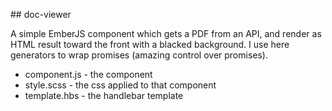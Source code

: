 ## doc-viewer

A simple EmberJS component which gets a PDF from an API, and render as HTML result toward the front with a blacked background. I use here generators to wrap promises (amazing control over promises).

* component.js - the component
* style.scss - the css applied to that component
* template.hbs - the handlebar template
